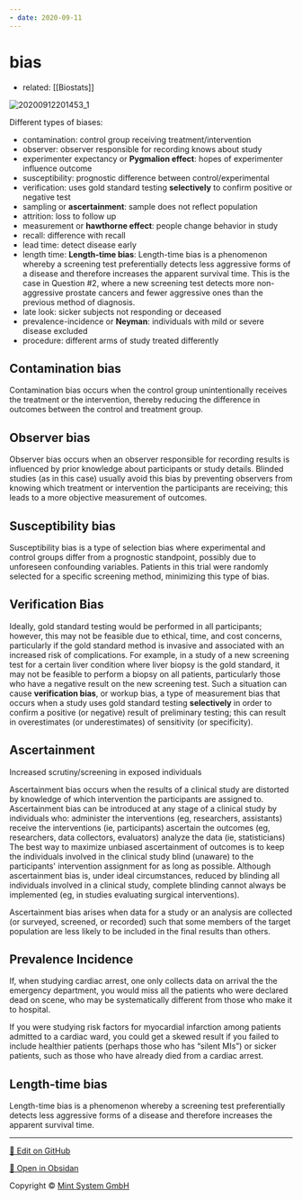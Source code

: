 ```yaml
---
- date: 2020-09-11
---
```


# bias

- related: [[Biostats]]

![20200912201453_1](https://photos.thisispiggy.com/file/wikiFiles/20200912201453_1.png)

Different types of biases:

- contamination: control group receiving treatment/intervention
- observer: observer responsible for recording knows about study
- experimenter expectancy or **Pygmalion effect**: hopes of experimenter influence outcome
- susceptibility: prognostic difference between control/experimental
- verification: uses gold standard testing **selectively** to confirm positive or negative test
- sampling or **ascertainment**: sample does not reflect population
- attrition: loss to follow up
- measurement or **hawthorne effect**: people change behavior in study
- recall: difference with recall
- lead time: detect disease early
- length time: **Length-time bias**: Length-time bias is a phenomenon whereby a screening test preferentially detects less aggressive forms of a disease and therefore increases the apparent survival time.  This is the case in Question #2, where a new screening test detects more non-aggressive prostate cancers and fewer aggressive ones than the previous method of diagnosis.
- late look: sicker subjects not responding or deceased
- prevalence-incidence or **Neyman**: individuals with mild or severe disease excluded
- procedure: different arms of study treated differently

## Contamination bias

Contamination bias occurs when the control group unintentionally receives the treatment or the intervention, thereby reducing the difference in outcomes between the control and treatment group.

## Observer bias

Observer bias occurs when an observer responsible for recording results is influenced by prior knowledge about participants or study details. Blinded studies (as in this case) usually avoid this bias by preventing observers from knowing which treatment or intervention the participants are receiving; this leads to a more objective measurement of outcomes.

## Susceptibility bias

Susceptibility bias is a type of selection bias where experimental and control groups differ from a prognostic standpoint, possibly due to unforeseen confounding variables. Patients in this trial were randomly selected for a specific screening method, minimizing this type of bias.

## Verification Bias

Ideally, gold standard testing would be performed in all participants; however, this may not be feasible due to ethical, time, and cost concerns, particularly if the gold standard method is invasive and associated with an increased risk of complications. For example, in a study of a new screening test for a certain liver condition where liver biopsy is the gold standard, it may not be feasible to perform a biopsy on all patients, particularly those who have a negative result on the new screening test. Such a situation can cause **verification bias**, or workup bias, a type of measurement bias that occurs when a study uses gold standard testing **selectively** in order to confirm a positive (or negative) result of preliminary testing; this can result in overestimates (or underestimates) of sensitivity (or specificity).

## Ascertainment

Increased scrutiny/screening in exposed individuals

Ascertainment bias occurs when the results of a clinical study are distorted by knowledge of which intervention the participants are assigned to.  Ascertainment bias can be introduced at any stage of a clinical study by individuals who:
administer the interventions (eg, researchers, assistants)
receive the interventions (ie, participants)
ascertain the outcomes (eg, researchers, data collectors, evaluators)
analyze the data (ie, statisticians)
The best way to maximize unbiased ascertainment of outcomes is to keep the individuals involved in the clinical study blind (unaware) to the participants' intervention assignment for as long as possible.  Although ascertainment bias is, under ideal circumstances, reduced by blinding all individuals involved in a clinical study, complete blinding cannot always be implemented (eg, in studies evaluating surgical interventions).

Ascertainment bias arises when data for a study or an analysis are collected (or surveyed, screened, or recorded) such that some members of the target population are less likely to be included in the final results than others.

## Prevalence Incidence

If, when studying cardiac arrest, one only collects data on arrival the the emergency department, you would miss all the patients who were declared dead on scene, who may be systematically different from those who make it to hospital.

If you were studying risk factors for myocardial infarction among patients admitted to a cardiac ward, you could get a skewed result if you failed to include healthier patients (perhaps those who has “silent MIs”) or sicker patients, such as those who have already died from a cardiac arrest.

## Length-time bias

Length-time bias is a phenomenon whereby a screening test preferentially detects less aggressive forms of a disease and therefore increases the apparent survival time.


<hr>

[📝 Edit on GitHub](https://github.com/Mint-System/Knowledge/blob/master/bias.md)

[📂 Open in Obsidan](obsidian://open?vault=Knowledge%20Mint%20System&file=bias.md ':target=_self')

<footer>Copyright © <a href="https://www.mint-system.ch/">Mint System GmbH</a></footer>